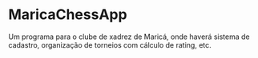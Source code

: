 # MaricaChessApp
 Um programa para o clube de xadrez de Maricá, onde haverá sistema de cadastro, organização de torneios com cálculo de rating, etc.
